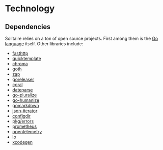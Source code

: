 <!--- Content managed by Project Forge, see [projectforge.md] for details. -->
# Technology

## Dependencies

Solitaire relies on a ton of open source projects. First among them is the [Go language][1] itself. Other libraries include:

- [fasthttp][2]
- [quicktemplate][3]
- [chroma][4]
- [goth][5]
- [zap][6]
- [goreleaser][7]
- [coral][8]
- [dateparse][9]
- [go-pluralize][10]
- [go-humanize][11]
- [gomarkdown][12]
- [json-iterator][13]
- [configdir][14]
- [pkg/errors][15]
- [prometheus][16]
- [opentelemetry][17]
- [lo][18]
- [xcodegen][23]


[1]: https://golang.org "What a great contribution to the world of engineering"
[2]: https://github.com/valyala/fasthttp "So much faster than the stdlib, and only slightly more annoying to work with"
[3]: https://github.com/valyala/quicktemplate "The only compile-time template engine that lets you control whitespace"
[4]: https://github.com/alecthomas/chroma "Renders a syntax-highlighted table in a surprisingly small amount of time"
[5]: https://github.com/markbates/goth "Handles OAuth for dozens of providers, works every time"
[6]: https://go.uber.org/zap "Crazy fast logging, with a custom encoder to dump tons of debug info"
[7]: https://goreleaser.com "Builds projects in all sorts of formats"
[8]: https://github.com/muesli/coral "Provides a CLI interface without the bloat"
[9]: https://github.com/araddon/dateparse "Parses dates in all sorts of formats"
[10]: https://github.com/gertd/go-pluralize "Provides plural forms of English words"
[11]: https://github.com/dustin/go-humanize "Displays friendly relative time formats"
[12]: https://github.com/gomarkdown/markdown "Render Markdown files as HTML"
[13]: https://github.com/json-iterator/go "Fast JSON parsing and serialization"
[14]: https://github.com/kirsle/configdir "Provides access to OS-specific directories"
[15]: https://github.com/pkg/errors "Errors with stack traces and detailed logging"
[16]: https://github.com/prometheus/client_golang "Metrics for all aspects of the system"
[17]: https://github.com/samber/lo "Functional programming conveniences, used everywhere"
[18]: https://go.opentelemetry.io/otel "Telemetry for full system tracing"
[23]: https://github.com/yonaskolb/XcodeGen "Generates messy iOS XCode projects"
